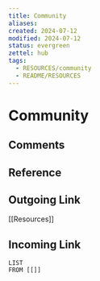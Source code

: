 ```yaml
---
title: Community
aliases: 
created: 2024-07-12
modified: 2024-07-12
status: evergreen 
zettel: hub
tags:
  - RESOURCES/community
  - README/RESOURCES
---
```

# Community
## Comments

## Reference
## Outgoing Link
[[Resources]]
## Incoming Link
```dataview
LIST
FROM [[]]
```